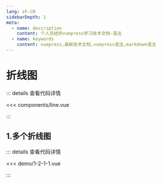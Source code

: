 ```yaml
---
lang: zh-CN
sidebarDepth: 1
meta:
  - name: description
    content: 个人总结的vuepress学习技术文档-语法
  - name: keywords
    content: vuepress,最新技术文档,vuepress语法,markdown语法
---
```


# 折线图

::: details 查看代码详情

<<< components/line.vue

:::

## 1.多个折线图

  <Container url="https://zhoubichuan.com/resume/?type=echarts&name=1-2-1-1.vue" />

::: details 查看代码详情

<<< demo/1-2-1-1.vue

:::
